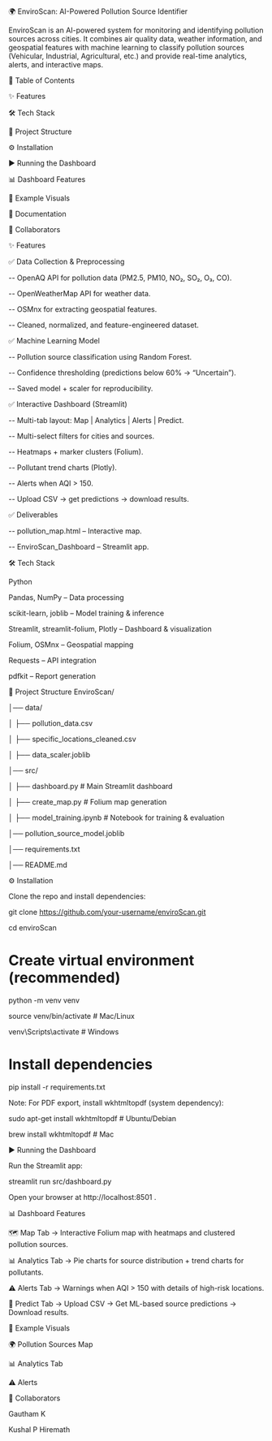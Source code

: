🌍 EnviroScan: AI-Powered Pollution Source Identifier

EnviroScan is an AI-powered system for monitoring and identifying pollution sources across cities.
It combines air quality data, weather information, and geospatial features with machine learning to classify pollution sources (Vehicular, Industrial, Agricultural, etc.) and provide real-time analytics, alerts, and interactive maps.

📖 Table of Contents

✨ Features

🛠️ Tech Stack

📂 Project Structure

⚙️ Installation

▶️ Running the Dashboard

📊 Dashboard Features

📌 Example Visuals

📜 Documentation

🙌 Collaborators

✨ Features

✅ Data Collection & Preprocessing

-- OpenAQ API for pollution data (PM2.5, PM10, NO₂, SO₂, O₃, CO).

-- OpenWeatherMap API for weather data.

-- OSMnx for extracting geospatial features.

-- Cleaned, normalized, and feature-engineered dataset.

✅ Machine Learning Model

-- Pollution source classification using Random Forest.

-- Confidence thresholding (predictions below 60% → “Uncertain”).

-- Saved model + scaler for reproducibility.

✅ Interactive Dashboard (Streamlit)

-- Multi-tab layout: Map | Analytics | Alerts | Predict.

-- Multi-select filters for cities and sources.

-- Heatmaps + marker clusters (Folium).

-- Pollutant trend charts (Plotly).

-- Alerts when AQI > 150.

-- Upload CSV → get predictions → download results.

✅ Deliverables

-- pollution_map.html – Interactive map.

-- EnviroScan_Dashboard – Streamlit app.


🛠️ Tech Stack

Python

Pandas, NumPy – Data processing

scikit-learn, joblib – Model training & inference

Streamlit, streamlit-folium, Plotly – Dashboard & visualization

Folium, OSMnx – Geospatial mapping

Requests – API integration

pdfkit – Report generation

📂 Project Structure
EnviroScan/

│── data/

│   ├── pollution_data.csv

│   ├── specific_locations_cleaned.csv

│   ├── data_scaler.joblib

│── src/

│   ├── dashboard.py          # Main Streamlit dashboard

│   ├── create_map.py         # Folium map generation

│   ├── model_training.ipynb  # Notebook for training & evaluation

│── pollution_source_model.joblib

│── requirements.txt

│── README.md


⚙️ Installation

Clone the repo and install dependencies:

git clone https://github.com/your-username/enviroScan.git

cd enviroScan

# Create virtual environment (recommended)
python -m venv venv

source venv/bin/activate   # Mac/Linux

venv\Scripts\activate      # Windows

# Install dependencies
pip install -r requirements.txt


Note: For PDF export, install wkhtmltopdf (system dependency):

sudo apt-get install wkhtmltopdf   # Ubuntu/Debian

brew install wkhtmltopdf           # Mac

▶️ Running the Dashboard

Run the Streamlit app:

streamlit run src/dashboard.py


Open your browser at http://localhost:8501
.

📊 Dashboard Features

🗺 Map Tab → Interactive Folium map with heatmaps and clustered pollution sources.

📊 Analytics Tab → Pie charts for source distribution + trend charts for pollutants.

⚠ Alerts Tab → Warnings when AQI > 150 with details of high-risk locations.

🤖 Predict Tab → Upload CSV → Get ML-based source predictions → Download results.

📌 Example Visuals

🌍 Pollution Sources Map

📊 Analytics Tab

⚠ Alerts


🙌 Collaborators

Gautham K

Kushal P Hiremath
